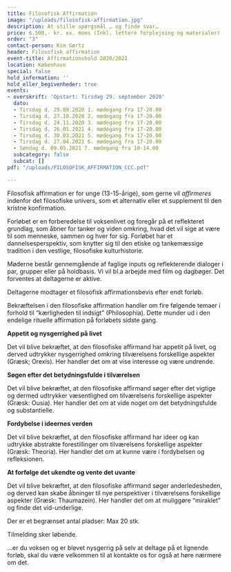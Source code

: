```yaml
---
title: Filosofisk Affirmation
image: "/uploads/filosofisk-affirmation.jpg"
description: At stille spørgsmål … og finde svar…
price: 6.500,- kr. ex. moms (Inkl. lettere forplejning og materialer)
order: "3"
contact-person: Kim Gørtz
header: Filosofisk affirmation
event-title: Affirmationshold 2020/2021
location: København
special: false
hold_information: ''
hold_eller_begivenheder: true
events:
- overskrift: 'Opstart: Tirsdag 29. september 2020'
  dato:
  - Tirsdag d. 29.09.2020 1. mødegang fra 17-20.00
  - Tirsdag d. 27.10.2020 2. mødegang fra 17-20.00
  - Tirsdag d. 24.11.2020 3. mødegang fra 17-20.00
  - Tirsdag d. 26.01.2021 4. mødegang fra 17-20.00
  - Tirsdag d. 30.03.2021 5. mødegang fra 17-20.00
  - Tirsdag d. 27.04.2021 6. mødegang fra 17-20.00
  - Søndag d. 09.05.2021 7. mødegang fra 10-14.00
  subcategory: false
  subcat: []
pdf: "/uploads/FILOSOFISK_AFFIRMATION_CCC.pdf"

---
```

Filosofisk affirmation er for unge (13-15-årige), som gerne vil _affirmeres_ indenfor det filosofiske univers, som et alternativ eller et supplement til den kristne konfirmation.

Forløbet er en forberedelse til voksenlivet og foregår på et reflekteret grundlag, som åbner for tanker og viden omkring, hvad det vil sige at være til som menneske, sammen og hver for sig. Forløbet har et dannelsesperspektiv, som knytter sig til den etiske og tankemæssige tradition i den vestlige, filosofiske kulturhistorie.

Møderne består gennemgående af faglige inputs og reflekterende dialoger i par, grupper eller på holdbasis. Vi vil bl.a arbejde med film og dagbøger. Det forventes at deltagerne er aktive.

Deltagerne modtager et filosofisk affirmationsbevis efter endt forløb.

Bekræftelsen i den filosofiske affirmation handler om fire følgende temaer i forhold til “kærligheden til indsigt” (Philosophia). Dette munder ud i den endelige rituelle affirmation på forløbets sidste gang.

**Appetit og nysgerrighed på livet**

Det vil blive bekræftet, at den filosofiske affirmand har appetit på livet, og derved udtrykker nysgerrighed omkring tilværelsens forskellige aspekter (Græsk; Orexis). Her handler det om at vise interesse og være undrende.

**Søgen efter det betydningsfulde i tilværelsen**

Det vil blive bekræftet, at den filosofiske affirmand søger efter det vigtige og dermed udtrykker væsentlighed om tilværelsens forskellige aspekter (Græsk: Ousia). Her handler det om at vide noget om det betydningsfulde og substantielle.

**Fordybelse i ideernes verden**

Det vil blive bekræftet, at den filosofiske affirmand har ideer og kan udtrykke abstrakte forestillinger om tilværelsens forskellige aspekter (Græsk: Theoria). Her handler det om at kunne være i fordybelsen og refleksionen.

**At forfølge det ukendte og vente det uvante**

Det vil blive bekræftet, at den filosofiske affirmand søger anderledesheden, og derved kan skabe åbninger til nye perspektiver i tilværelsens forskellige aspekter (Græsk: Thaumazein). Her handler det om at muliggøre “miraklet” og finde det vid-underlige.

Der er et begrænset antal pladser: Max 20 stk.

Tilmelding sker løbende.

...er du voksen og er blevet nysgerrig på selv at deltage på et lignende forløb, skal du være velkommen til at kontakte os for også at høre nærmere om det.
